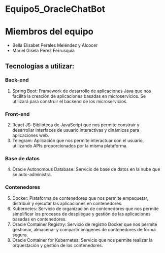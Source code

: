 # Equipo5_OracleChatBot

# Miembros del equipo
- Bella Elisabet Perales Meléndez y Alcocer
- Mariel Gisela Perez Ferrusquia

## Tecnologías a utilizar:
### Back-end
1. Spring Boot: Framework de desarrollo de aplicaciones Java que nos facilita la creación de aplicaciones basadas en microservicios.  Se utilizará para construir el backend de los microservicios. 

### Front-end
2. React JS: Biblioteca de JavaScript que nos permite construir y desarrollar interfaces de usuario interactivas y dinámicas para aplicaciones web. 
3. Telegram: Aplicación que nos permite interactuar con el usuario, utilizando APIs proporcionados por la misma plataforma. 

### Base de datos
4. Oracle Autonomous Database: Servicio de base de datos en la nube que se auto-administra. 

### Contenedores 
5. Docker: Plataforma de contenedores que nos permite empaquetar, distribuir y ejecutar las aplicaciones en contenedores. 
6. Kubernetes: Servicio de organización de contenedores que nos permite simplificar los procesos de despliegue y gestión de las aplicaciones basadas en contenedores. 
7. Oracle Container Registry: Servicio de registro Docker que nos permite gestionar, almacenar y compartir imágenes de contenedores de forma segura.
8. Oracle Container for Kubernetes: Servicio que nos permite realizar la orquestación y gestión de los contenedores. 
